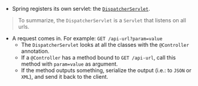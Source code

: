 -   Spring registers its own servlet: the [`DispatcherServlet`](https://docs.spring.io/spring/docs/current/spring-framework-reference/web.html#mvc-servlet).
    
> To summarize, the `DispatcherServlet` is a `Servlet` that listens on all urls.
    
-   A request comes in. For example: `GET /api-url?param=value`
    -   The `DispatcherServlet` looks at all the classes with the `@Controller` annotation.
    -   If a `@Controller` has a method bound to `GET /api-url`, call this method with `param=value` as argument.
    -   If the method outputs something, serialize the output (i.e.: to `JSON` or `XML`), and send it back to the client.